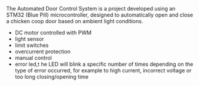 The Automated Door Control System is a project developed using an STM32 (Blue Pill) microcontroller, designed to automatically open and close a chicken coop door based on ambient light conditions.

- DC motor controlled with PWM
- light sensor
- limit switches
- overcurrent protection
- manual control
- error led,t he LED will blink a specific number of times depending on the type of error occurred, for example to high current, incorrect voltage or too long closing/opening time
  
